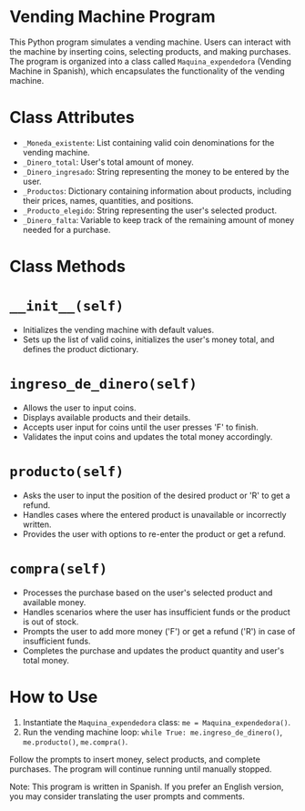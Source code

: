 # Vending Machine Program

This Python program simulates a vending machine. Users can interact with the machine by inserting coins, selecting products, and making purchases. The program is organized into a class called `Maquina_expendedora` (Vending Machine in Spanish), which encapsulates the functionality of the vending machine.

# Class Attributes

- `_Moneda_existente`: List containing valid coin denominations for the vending machine.
- `_Dinero_total`: User's total amount of money.
- `_Dinero_ingresado`: String representing the money to be entered by the user.
- `_Productos`: Dictionary containing information about products, including their prices, names, quantities, and positions.
- `_Producto_elegido`: String representing the user's selected product.
- `_Dinero_falta`: Variable to keep track of the remaining amount of money needed for a purchase.

# Class Methods

# `__init__(self)`

- Initializes the vending machine with default values.
- Sets up the list of valid coins, initializes the user's money total, and defines the product dictionary.

# `ingreso_de_dinero(self)`

- Allows the user to input coins.
- Displays available products and their details.
- Accepts user input for coins until the user presses 'F' to finish.
- Validates the input coins and updates the total money accordingly.

# `producto(self)`

- Asks the user to input the position of the desired product or 'R' to get a refund.
- Handles cases where the entered product is unavailable or incorrectly written.
- Provides the user with options to re-enter the product or get a refund.

# `compra(self)`

- Processes the purchase based on the user's selected product and available money.
- Handles scenarios where the user has insufficient funds or the product is out of stock.
- Prompts the user to add more money ('F') or get a refund ('R') in case of insufficient funds.
- Completes the purchase and updates the product quantity and user's total money.

# How to Use

1. Instantiate the `Maquina_expendedora` class: `me = Maquina_expendedora()`.
2. Run the vending machine loop: `while True: me.ingreso_de_dinero()`, `me.producto()`, `me.compra()`.

Follow the prompts to insert money, select products, and complete purchases. The program will continue running until manually stopped.

Note: This program is written in Spanish. If you prefer an English version, you may consider translating the user prompts and comments.
